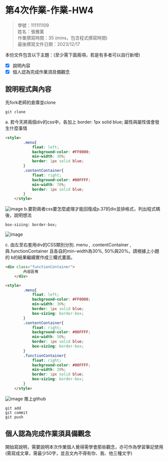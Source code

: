 # 第4次作業-作業-HW4
>
>學號：111111109
><br />
>姓名：張雅薰
><br />
>作業撰寫時間：35 (mins，包含程式撰寫時間)
><br />
>最後撰寫文件日期：2023/12/17
>

本份文件包含以下主題：(至少需下面兩項，若是有多者可以自行新增)
- [x] 說明內容
- [x] 個人認為完成作業須具備觀念

## 說明程式與內容
先fork老師的倉庫並clone 
```
git clone
```
a.  若今天將兩個div的css中，各加上  border: 1px solid blue;  屬性與屬性值會發生什麼事情
```html
<style>
        .menu{
            float: left;
            background-color: #FF0000;
            min-width: 30%;
            border: 1px solid blue;
        }
        .contentContainer{
            float: right;
            background-color: #00FFFF;
            min-width: 70%;
            border: 1px solid blue;
        }
    </style>
```
![image](螢幕擷取畫面%202023-12-17%20181431.png)
b.要對兩者css要怎麼處理才能回復成p.37的div並排格式，列出程式碼後，說明想法 
```html
box-sizing: border-box;
```

![image](螢幕擷取畫面%202023-12-11%20164415.png)

c.  由左至右套用div的CSS類別分別. menu ,  .contentContainer , 與.functionContainer 且各自的min-width為30%, 50%與20%。請根據上小題的
b的結果繼續實作成三欄式畫面。
```html
<div class="functionContainer">
        內容區塊
    </div>
```
```html
<style>
        .menu{
            float: left;
            background-color: #FF0000;
            min-width: 30%;
            border: 1px solid blue;
            box-sizing: border-box;
        }
        .contentContainer{
            float: right;
            background-color: #00FFFF;
            min-width: 50%;
            border: 1px solid blue;
            box-sizing: border-box;
        }
        .functionContainer{
            float: right;
            background-color: #00FFFF;
            min-width: 20%;
            border: 1px solid blue;
            box-sizing: border-box;
        }
    </style>
```
![image](螢幕擷取畫面%202023-12-17%20201431.png)
推上github
```
git add 
git commit 
git push
```
## 個人認為完成作業須具備觀念

開始寫說明，需要說明本次作業個人覺得需學會那些觀念，亦可作為學習筆記使用 (需寫成文章，需最少50字，並且文內不得有你、我、他三種文字)